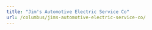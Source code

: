```yaml
---
title: "Jim's Automotive Electric Service Co"
url: /columbus/jims-automotive-electric-service-co/
---
```

